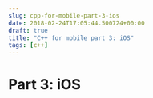 ```yaml
---
slug: cpp-for-mobile-part-3-ios
date: 2018-02-24T17:05:44.500724+00:00
draft: true
title: "C++ for mobile part 3: iOS"
tags: [c++]
---
```


# Part 3: iOS
